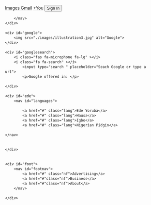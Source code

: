 <html lang="en">
<head>
    <meta charset="UTF-8">
    <meta http-equiv="X-UA-Compatible" content="IE=edge">
    <meta name="viewport" content="width=device-width, initial-scale=1.0">
    <title>Google Homepage</title>
    <link href="https://fonts.googleapis.com/css2?family=Lato:ital,wght@0,900;1,700;1,900&family=Roboto:ital,wght@0,700;1,400&display=swap" rel="stylesheet">
    <link rel="stylesheet" href="./style.css">
    <script src="https://kit.fontawesome.com/b5d2b96299.js"crossorigin="anonymous">
    </script>
    
</head>
<body>
    <div id="head">
        <nav id="headnav">
            <a href="#"class="headnavclass"> Images </a>
            <a href="#"class="headnavclass">Gmail</a>
            <a href="#"class="headnavclass">+You</a>
            <a href="#" class="headnavclass"><button id="signin">Sign In </button></a>
    
        </nav>
    </div>

    <div id="google">
        <img src="./images/illustration3.jpg" alt="Google">
    </div>
    
    <div id="googlesearch">
        <i class="fas fa-microphone fa-lg" ></i>
        <i class="fa fa-search" ></i>
            <input type="search " placeholder="Seach Google or type a url">
            <p>Google offered in: </p>
            
    </div>

    <div id="ede">
        <nav id="languages">
                 
            <a href="#" class="lang">Ede Yoruba</a>
            <a href="#" class="lang">Hausa</a>
            <a href="#" class="lang">Igbo</a>
            <a href="#" class="lang">Nigerian Pidgin</a>
        
    </nav>


    </div>
    

    <div id="foot">
        <nav id="footnav">
            <a href="#" class="nf">Advertising</a>
            <a href="#"class="nf">Business</a>
            <a href="#"class="nf">About</a>
        </nav>
        
    </div>
</body>
</html>
